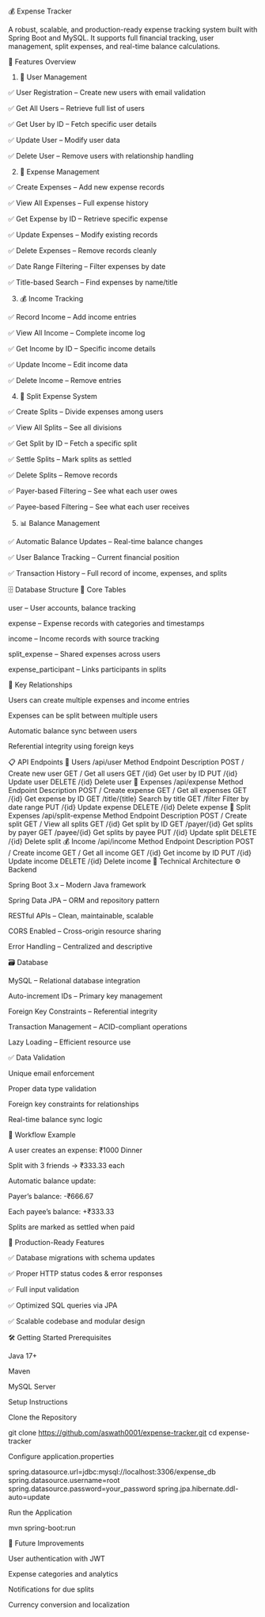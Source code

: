 💰 Expense Tracker

A robust, scalable, and production-ready expense tracking system built with Spring Boot and MySQL. It supports full financial tracking, user management, split expenses, and real-time balance calculations.

🚀 Features Overview
1. 👤 User Management

✅ User Registration – Create new users with email validation

✅ Get All Users – Retrieve full list of users

✅ Get User by ID – Fetch specific user details

✅ Update User – Modify user data

✅ Delete User – Remove users with relationship handling

2. 💸 Expense Management

✅ Create Expenses – Add new expense records

✅ View All Expenses – Full expense history

✅ Get Expense by ID – Retrieve specific expense

✅ Update Expenses – Modify existing records

✅ Delete Expenses – Remove records cleanly

✅ Date Range Filtering – Filter expenses by date

✅ Title-based Search – Find expenses by name/title

3. 💰 Income Tracking

✅ Record Income – Add income entries

✅ View All Income – Complete income log

✅ Get Income by ID – Specific income details

✅ Update Income – Edit income data

✅ Delete Income – Remove entries

4. 👥 Split Expense System

✅ Create Splits – Divide expenses among users

✅ View All Splits – See all divisions

✅ Get Split by ID – Fetch a specific split

✅ Settle Splits – Mark splits as settled

✅ Delete Splits – Remove records

✅ Payer-based Filtering – See what each user owes

✅ Payee-based Filtering – See what each user receives

5. 📊 Balance Management

✅ Automatic Balance Updates – Real-time balance changes

✅ User Balance Tracking – Current financial position

✅ Transaction History – Full record of income, expenses, and splits

🗄️ Database Structure
🔑 Core Tables

user – User accounts, balance tracking

expense – Expense records with categories and timestamps

income – Income records with source tracking

split_expense – Shared expenses across users

expense_participant – Links participants in splits

🔗 Key Relationships

Users can create multiple expenses and income entries

Expenses can be split between multiple users

Automatic balance sync between users

Referential integrity using foreign keys

📋 API Endpoints
👤 Users /api/user
Method	Endpoint	Description
POST	/	Create new user
GET	/	Get all users
GET	/{id}	Get user by ID
PUT	/{id}	Update user
DELETE	/{id}	Delete user
💸 Expenses /api/expense
Method	Endpoint	Description
POST	/	Create expense
GET	/	Get all expenses
GET	/{id}	Get expense by ID
GET	/title/{title}	Search by title
GET	/filter	Filter by date range
PUT	/{id}	Update expense
DELETE	/{id}	Delete expense
👥 Split Expenses /api/split-expense
Method	Endpoint	Description
POST	/	Create split
GET	/	View all splits
GET	/{id}	Get split by ID
GET	/payer/{id}	Get splits by payer
GET	/payee/{id}	Get splits by payee
PUT	/{id}	Update split
DELETE	/{id}	Delete split
💰 Income /api/income
Method	Endpoint	Description
POST	/	Create income
GET	/	Get all income
GET	/{id}	Get income by ID
PUT	/{id}	Update income
DELETE	/{id}	Delete income
🧠 Technical Architecture
⚙️ Backend

Spring Boot 3.x – Modern Java framework

Spring Data JPA – ORM and repository pattern

RESTful APIs – Clean, maintainable, scalable

CORS Enabled – Cross-origin resource sharing

Error Handling – Centralized and descriptive

🗃️ Database

MySQL – Relational database integration

Auto-increment IDs – Primary key management

Foreign Key Constraints – Referential integrity

Transaction Management – ACID-compliant operations

Lazy Loading – Efficient resource use

✅ Data Validation

Unique email enforcement

Proper data type validation

Foreign key constraints for relationships

Real-time balance sync logic

🔄 Workflow Example

A user creates an expense: ₹1000 Dinner

Split with 3 friends → ₹333.33 each

Automatic balance update:

Payer’s balance: -₹666.67

Each payee’s balance: +₹333.33

Splits are marked as settled when paid

🚦 Production-Ready Features

✅ Database migrations with schema updates

✅ Proper HTTP status codes & error responses

✅ Full input validation

✅ Optimized SQL queries via JPA

✅ Scalable codebase and modular design

🛠️ Getting Started
Prerequisites

Java 17+

Maven

MySQL Server

Setup Instructions

Clone the Repository

git clone https://github.com/aswath0001/expense-tracker.git
cd expense-tracker

Configure application.properties

spring.datasource.url=jdbc:mysql://localhost:3306/expense_db
spring.datasource.username=root
spring.datasource.password=your_password
spring.jpa.hibernate.ddl-auto=update


Run the Application

mvn spring-boot:run

📌 Future Improvements

User authentication with JWT

Expense categories and analytics

Notifications for due splits

Currency conversion and localization
